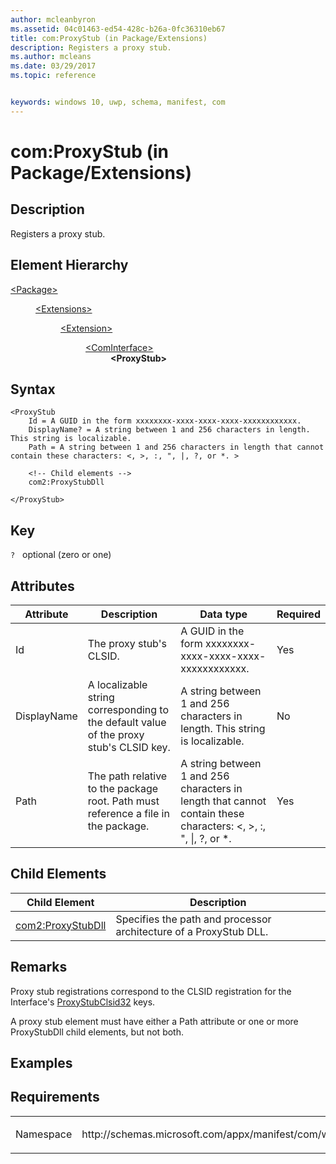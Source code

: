 ```yaml
---
author: mcleanbyron
ms.assetid: 04c01463-ed54-428c-b26a-0fc36310eb67
title: com:ProxyStub (in Package/Extensions)
description: Registers a proxy stub.
ms.author: mcleans
ms.date: 03/29/2017
ms.topic: reference


keywords: windows 10, uwp, schema, manifest, com
---
```



# com:ProxyStub (in Package/Extensions)

## Description
Registers a proxy stub.

## Element Hierarchy
<dl>
<dt><a href="element-package.md">&lt;Package&gt;</a></dt>
<dd>
<dl>
<dt><a href="element-extensions.md">&lt;Extensions&gt;</a></dt>
<dd>
<dl>
<dt><a href="element-extension.md">&lt;Extension&gt;</a></dt>
<dd>
<dl>
<dt><a href="element-com-package-cominterface.md">&lt;ComInterface&gt;</a></dt>
<dd><b>&lt;ProxyStub&gt;</b></dd>
</dl>
</dd>
</dl>
</dd>
</dl>
</dd>
</dl>



## Syntax
```syntax
<ProxyStub
    Id = A GUID in the form xxxxxxxx-xxxx-xxxx-xxxx-xxxxxxxxxxxx.
    DisplayName? = A string between 1 and 256 characters in length. This string is localizable.
    Path = A string between 1 and 256 characters in length that cannot contain these characters: <, >, :, ", |, ?, or *. >

    <!-- Child elements -->
    com2:ProxyStubDll

</ProxyStub>
```

## Key
`?`    optional (zero or one)  

## Attributes

| Attribute | Description | Data type | Required |
|-----------|-------------|-----------|----------|
| Id | The proxy stub's CLSID. | A GUID in the form xxxxxxxx-xxxx-xxxx-xxxx-xxxxxxxxxxxx. | Yes |
| DisplayName | A localizable string corresponding to the default value of the proxy stub's CLSID key. | A string between 1 and 256 characters in length. This string is localizable. | No |
| Path | The path relative to the package root. Path must reference a file in the package. | A string between 1 and 256 characters in length that cannot contain these characters: <, >, :, ", &#124;, ?, or *. | Yes |

## Child Elements

| Child Element | Description |
|---------------|-------------|
| [com2:ProxyStubDll](element-com2-package-proxystubdll.md) | Specifies the path and processor architecture of a ProxyStub DLL. |

## Remarks
Proxy stub registrations correspond to the CLSID registration for the Interface's [ProxyStubClsid32](https://msdn.microsoft.com/library/windows/desktop/ms688573.aspx) keys.

A proxy stub element must have either a Path attribute or one or more ProxyStubDll child elements, but not both.

## Examples

## Requirements
<table>
<colgroup>
<col width="50%" />
<col width="50%" />
</colgroup>
<tbody>
<tr class="odd">
<td><p>Namespace</p></td>
<td><p>http://schemas.microsoft.com/appx/manifest/com/windows10</p></td>
</tr>
</tbody>
</table>
